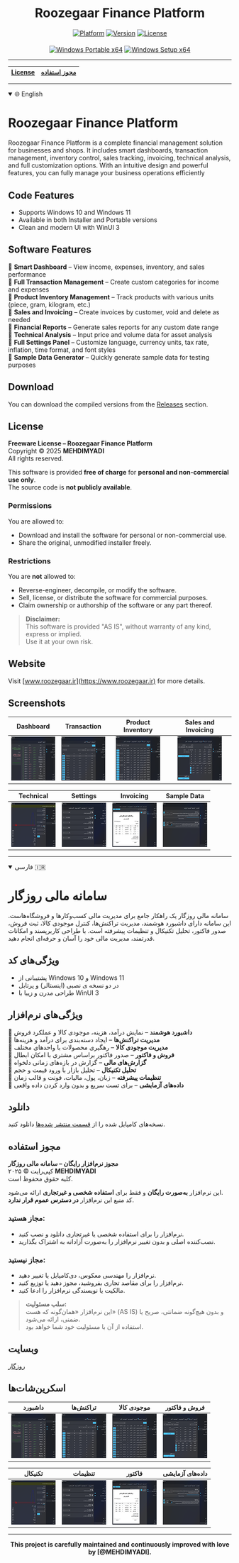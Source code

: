 <div align="center">
  <h1>Roozegaar Finance Platform</h1>
</div>

<div align="center" style="margin-top: 20px;">
  <a href="#" style="pointer-events: none;"><img src="https://img.shields.io/badge/Platform-Windows-blue?style=for-the-badge&logo=windows" alt="Platform"></a>
  <a href="#" style="pointer-events: none;"><img src="https://img.shields.io/badge/Version-1.0.0.0-green?style=for-the-badge" alt="Version"></a>
  <a href="#" style="pointer-events: none;"><img src="https://img.shields.io/badge/License-Proprietary-red?style=for-the-badge" alt="License"></a>
</div>
<div align="center" style="margin-top: 20px;">
  <a href="https://github.com/MEHDIMYADI/RoozegaarFinance-Releases/releases" ><img src="https://img.shields.io/badge/Windows-%20Portable%20x64-blue?logo=windows&logoColor=white&labelColor=gray" alt="Windows Portable x64"></a>
  <a href="https://github.com/MEHDIMYADI/RoozegaarFinance-Releases/releases" ><img src="https://img.shields.io/badge/Windows-%20Setup%20x64-blue?logo=windows&logoColor=white&labelColor=gray" alt="Windows Setup x64"></a>
</div>

---

<div align="center">
  
| [License](#License) | [مجوز استفاده](#مجوز-استفاده) |
|---------------------|------------------------------|

</div>

---

<details open>
  <summary>🌐 English</summary>

# Roozegaar Finance Platform

Roozegaar Finance Platform is a complete financial management solution for businesses and shops.
It includes smart dashboards, transaction management, inventory control, sales tracking, invoicing, technical analysis, and full customization options.
With an intuitive design and powerful features, you can fully manage your business operations efficiently

## Code Features
- Supports Windows 10 and Windows 11
- Available in both Installer and Portable versions
- Clean and modern UI with WinUI 3

## Software Features

🔹 **Smart Dashboard** – View income, expenses, inventory, and sales performance  
🔹 **Full Transaction Management** – Create custom categories for income and expenses  
🔹 **Product Inventory Management** – Track products with various units (piece, gram, kilogram, etc.)  
🔹 **Sales and Invoicing** – Create invoices by customer, void and delete as needed  
🔹 **Financial Reports** – Generate sales reports for any custom date range  
🔹 **Technical Analysis** – Input price and volume data for asset analysis  
🔹 **Full Settings Panel** – Customize language, currency units, tax rate, inflation, time format, and font styles  
🔹 **Sample Data Generator** – Quickly generate sample data for testing purposes

## Download
You can download the compiled versions from the [Releases](https://github.com/MEHDIMYADI/RoozegaarFinance-Releases/releases) section.

## License

**Freeware License – Roozegaar Finance Platform**  
Copyright © 2025 **MEHDIMYADI**  
All rights reserved.

This software is provided **free of charge** for **personal and non-commercial use only**.  
The source code is **not publicly available**.

### Permissions
You are allowed to:
- Download and install the software for personal or non-commercial use.
- Share the original, unmodified installer freely.

### Restrictions
You are **not** allowed to:
- Reverse-engineer, decompile, or modify the software.
- Sell, license, or distribute the software for commercial purposes.
- Claim ownership or authorship of the software or any part thereof.

> **Disclaimer:**  
> This software is provided "AS IS", without warranty of any kind, express or implied.  
> Use it at your own risk.

## Website
Visit [www.roozegaar.ir](https://www.roozegaar.ir) for more details.

## Screenshots
<div dir="ltr">  <!-- Change to "rtl" for right-to-left layout -->

| Dashboard | Transaction | Product Inventory | Sales and Invoicing |
|--------------|--------------|--------------|--------------|
| <div align="center">[![1](https://raw.githubusercontent.com/MEHDIMYADI/RoozegaarFinance-Releases/refs/heads/main/image/Screenshot%201%20Thumbnail.png)](https://raw.githubusercontent.com/MEHDIMYADI/RoozegaarFinance-Releases/refs/heads/main/image/Screenshot%201.png)</div> | <div align="center">[![2](https://raw.githubusercontent.com/MEHDIMYADI/RoozegaarFinance-Releases/refs/heads/main/image/Screenshot%202%20Thumbnail.png)](https://raw.githubusercontent.com/MEHDIMYADI/RoozegaarFinance-Releases/refs/heads/main/image/Screenshot%202.png)</div> | <div align="center">[![3](https://raw.githubusercontent.com/MEHDIMYADI/RoozegaarFinance-Releases/refs/heads/main/image/Screenshot%203%20Thumbnail.png)](https://raw.githubusercontent.com/MEHDIMYADI/RoozegaarFinance-Releases/refs/heads/main/image/Screenshot%203.png)</div> | <div align="center">[![4](https://raw.githubusercontent.com/MEHDIMYADI/RoozegaarFinance-Releases/refs/heads/main/image/Screenshot%204%20Thumbnail.png)](https://raw.githubusercontent.com/MEHDIMYADI/RoozegaarFinance-Releases/refs/heads/main/image/Screenshot%204.png)</div> |

| Technical | Settings | Invoicing | Sample Data |
|--------------|--------------|--------------|--------------|
| <div align="center">[![1](https://raw.githubusercontent.com/MEHDIMYADI/RoozegaarFinance-Releases/refs/heads/main/image/Screenshot%205%20Thumbnail.png)](https://raw.githubusercontent.com/MEHDIMYADI/RoozegaarFinance-Releases/refs/heads/main/image/Screenshot%205.png)</div> | <div align="center">[![2](https://raw.githubusercontent.com/MEHDIMYADI/RoozegaarFinance-Releases/refs/heads/main/image/Screenshot%206%20Thumbnail.png)](https://raw.githubusercontent.com/MEHDIMYADI/RoozegaarFinance-Releases/refs/heads/main/image/Screenshot%206.png)</div> | <div align="center">[![3](https://raw.githubusercontent.com/MEHDIMYADI/RoozegaarFinance-Releases/refs/heads/main/image/Screenshot%207%20Thumbnail.png)](https://raw.githubusercontent.com/MEHDIMYADI/RoozegaarFinance-Releases/refs/heads/main/image/Screenshot%207.png)</div> | <div align="center">[![4](https://raw.githubusercontent.com/MEHDIMYADI/RoozegaarFinance-Releases/refs/heads/main/image/Screenshot%208%20Thumbnail.png)](https://raw.githubusercontent.com/MEHDIMYADI/RoozegaarFinance-Releases/refs/heads/main/image/Screenshot%208.png)</div> |

</div>
</details>

---

<details open>
  <summary>فارسی 🇮🇷</summary>

# سامانه مالی روزگار

سامانه مالی روزگار یک راهکار جامع برای مدیریت مالی کسب‌وکارها و فروشگاه‌هاست.
این سامانه دارای داشبورد هوشمند، مدیریت تراکنش‌ها، کنترل موجودی کالا، ثبت فروش، صدور فاکتور، تحلیل تکنیکال و تنظیمات پیشرفته است.
با طراحی کاربرپسند و امکانات قدرتمند، مدیریت مالی خود را آسان و حرفه‌ای انجام دهید.

## ویژگی‌های کد
- پشتیبانی از Windows 10 و Windows 11
- در دو نسخه ی نصبی (اینستالر) و پرتابل
- طراحی مدرن و زیبا با WinUI 3

## ویژگی‌های نرم‌افزار

🔹 **داشبورد هوشمند** – نمایش درآمد، هزینه، موجودی کالا و عملکرد فروش  
🔹 **مدیریت تراکنش‌ها** – ایجاد دسته‌بندی برای درآمد و هزینه‌ها  
🔹 **مدیریت موجودی کالا** – رهگیری محصولات با واحدهای مختلف  
🔹 **فروش و فاکتور** – صدور فاکتور براساس مشتری با امکان ابطال  
🔹 **گزارش‌های مالی** – گزارش در بازه‌های زمانی دلخواه  
🔹 **تحلیل تکنیکال** – تحلیل بازار با ورود قیمت و حجم  
🔹 **تنظیمات پیشرفته** – زبان، پول، مالیات، فونت و قالب زمان  
🔹 **داده‌های آزمایشی** – برای تست سریع و بدون وارد کردن داده واقعی

  ## دانلود
نسخه‌های کامپایل شده را از [قسمت منتشر شده‌ها](https://github.com/MEHDIMYADI/RoozegaarFinance-Releases/releases) دانلود کنید.

## مجوز استفاده

**مجوز نرم‌افزار رایگان – سامانه مالی روزگار**  
کپی‌رایت © ۲۰۲۵ **MEHDIMYADI**  
کلیه حقوق محفوظ است.

این نرم‌افزار **به‌صورت رایگان** و فقط برای **استفاده شخصی و غیرتجاری** ارائه می‌شود.  
کد منبع این نرم‌افزار **در دسترس عموم قرار ندارد**.

### مجاز هستید:
- نرم‌افزار را برای استفاده شخصی یا غیرتجاری دانلود و نصب کنید.
- نصب‌کننده اصلی و بدون تغییر نرم‌افزار را به‌صورت آزادانه به اشتراک بگذارید.

### مجاز نیستید:
- نرم‌افزار را مهندسی معکوس، دی‌کامپایل یا تغییر دهید.
- نرم‌افزار را برای مقاصد تجاری بفروشید، مجوز دهید یا توزیع کنید.
- مالکیت یا نویسندگی نرم‌افزار را ادعا کنید.

> **سلب مسئولیت:**  
> این نرم‌افزار «همان‌گونه که هست» (AS IS) و بدون هیچ‌گونه ضمانتی، صریح یا ضمنی، ارائه می‌شود.  
> استفاده از آن با مسئولیت خود شما خواهد بود.

## وبسایت
[روزگار](https://www.roozegaar.ir)

## اسکرین‌شات‌ها

| داشبورد | تراکنش‌ها | موجودی کالا | فروش و فاکتور |
|--------------|--------------|--------------|--------------|
| <div align="center">[![1](https://raw.githubusercontent.com/MEHDIMYADI/RoozegaarFinance-Releases/refs/heads/main/image/Screenshot%201%20Thumbnail.png)](https://raw.githubusercontent.com/MEHDIMYADI/RoozegaarFinance-Releases/refs/heads/main/image/Screenshot%201.png)</div> | <div align="center">[![2](https://raw.githubusercontent.com/MEHDIMYADI/RoozegaarFinance-Releases/refs/heads/main/image/Screenshot%202%20Thumbnail.png)](https://raw.githubusercontent.com/MEHDIMYADI/RoozegaarFinance-Releases/refs/heads/main/image/Screenshot%202.png)</div> | <div align="center">[![3](https://raw.githubusercontent.com/MEHDIMYADI/RoozegaarFinance-Releases/refs/heads/main/image/Screenshot%203%20Thumbnail.png)](https://raw.githubusercontent.com/MEHDIMYADI/RoozegaarFinance-Releases/refs/heads/main/image/Screenshot%203.png)</div> | <div align="center">[![4](https://raw.githubusercontent.com/MEHDIMYADI/RoozegaarFinance-Releases/refs/heads/main/image/Screenshot%204%20Thumbnail.png)](https://raw.githubusercontent.com/MEHDIMYADI/RoozegaarFinance-Releases/refs/heads/main/image/Screenshot%204.png)</div> |

| تکنیکال | تنظیمات | فاکتور | داده‌های آزمایشی |
|--------------|--------------|--------------|--------------|
| <div align="center">[![1](https://raw.githubusercontent.com/MEHDIMYADI/RoozegaarFinance-Releases/refs/heads/main/image/Screenshot%205%20Thumbnail.png)](https://raw.githubusercontent.com/MEHDIMYADI/RoozegaarFinance-Releases/refs/heads/main/image/Screenshot%205.png)</div> | <div align="center">[![2](https://raw.githubusercontent.com/MEHDIMYADI/RoozegaarFinance-Releases/refs/heads/main/image/Screenshot%206%20Thumbnail.png)](https://raw.githubusercontent.com/MEHDIMYADI/RoozegaarFinance-Releases/refs/heads/main/image/Screenshot%206.png)</div> | <div align="center">[![3](https://raw.githubusercontent.com/MEHDIMYADI/RoozegaarFinance-Releases/refs/heads/main/image/Screenshot%207%20Thumbnail.png)](https://raw.githubusercontent.com/MEHDIMYADI/RoozegaarFinance-Releases/refs/heads/main/image/Screenshot%207.png)</div> | <div align="center">[![4](https://raw.githubusercontent.com/MEHDIMYADI/RoozegaarFinance-Releases/refs/heads/main/image/Screenshot%208%20Thumbnail.png)](https://raw.githubusercontent.com/MEHDIMYADI/RoozegaarFinance-Releases/refs/heads/main/image/Screenshot%208.png)</div> |

</div>
</details>

---

<div align="center">
  <strong>This project is carefully maintained and continuously improved with love by [@MEHDIMYADI].</strong>
</div>
